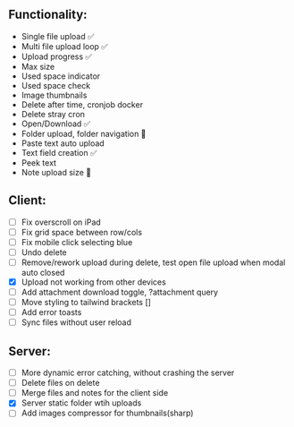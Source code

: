 ## Functionality:

- Single file upload ✅
- Multi file upload loop ✅
- Upload progress ✅
- Max size
- Used space indicator
- Used space check
- Image thumbnails
- Delete after time, cronjob docker
- Delete stray cron
- Open/Download ✅
- Folder upload, folder navigation 🤔
- Paste text auto upload
- Text field creation ✅
- Peek text
- Note upload size 🤔

## Client:

- [ ] Fix overscroll on iPad
- [ ] Fix grid space between row/cols
- [ ] Fix mobile click selecting blue
- [ ] Undo delete
- [ ] Remove/rework upload during delete, test open file upload when modal auto closed
- [x] Upload not working from other devices
- [ ] Add attachment download toggle, ?attachment query
- [ ] Move styling to tailwind brackets []
- [ ] Add error toasts
- [ ] Sync files without user reload

## Server:

- [ ] More dynamic error catching, without crashing the server
- [ ] Delete files on delete
- [ ] Merge files and notes for the client side
- [x] Server static folder wtih uploads
- [ ] Add images compressor for thumbnails(sharp)
